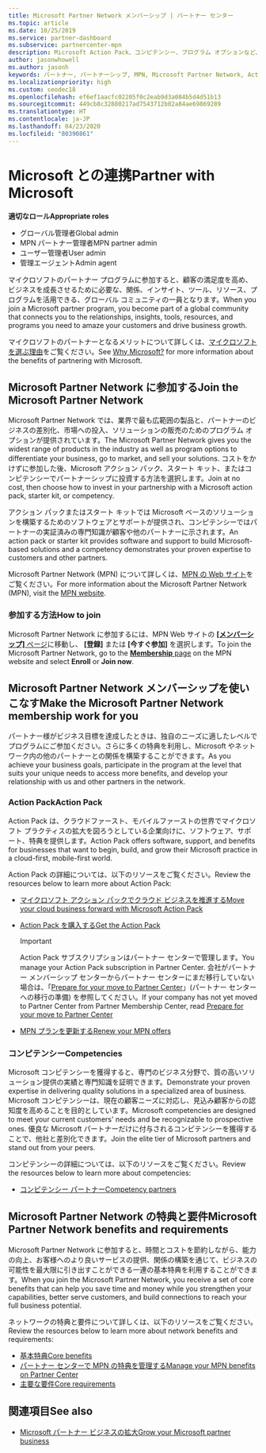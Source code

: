 ```yaml
---
title: Microsoft Partner Network メンバーシップ | パートナー センター
ms.topic: article
ms.date: 10/25/2019
ms.service: partner-dashboard
ms.subservice: partnercenter-mpn
description: Microsoft Action Pack、コンピテンシー、プログラム オプションなど、ビジネスを差別化し、市場に投入し、ソリューションを販売するための、Microsoft とのパートナーシップの利点について説明します。
author: jasonwhowell
ms.author: jasonh
keywords: パートナー, パートナーシップ, MPN, Microsoft Partner Network, Action Pack, MAPS, Action Pack のサブスクリプション, 特典, MPN 特典, メンバーシップ, Silver コンピテンシー, Gold コンピテンシー
ms.localizationpriority: high
ms.custom: seodec18
ms.openlocfilehash: ef6ef1aacfc02205f0c2eab9d3a084b5d4d51b13
ms.sourcegitcommit: 449cb8c32880217ad7543712b02a84ae69869289
ms.translationtype: HT
ms.contentlocale: ja-JP
ms.lasthandoff: 04/23/2020
ms.locfileid: "80390861"
---
```

# <a name="partner-with-microsoft"></a><span data-ttu-id="d40c4-104">Microsoft との連携</span><span class="sxs-lookup"><span data-stu-id="d40c4-104">Partner with Microsoft</span></span>

<span data-ttu-id="d40c4-105">**適切なロール**</span><span class="sxs-lookup"><span data-stu-id="d40c4-105">**Appropriate roles**</span></span>
-   <span data-ttu-id="d40c4-106">グローバル管理者</span><span class="sxs-lookup"><span data-stu-id="d40c4-106">Global admin</span></span>
-   <span data-ttu-id="d40c4-107">MPN パートナー管理者</span><span class="sxs-lookup"><span data-stu-id="d40c4-107">MPN partner admin</span></span>
-   <span data-ttu-id="d40c4-108">ユーザー管理者</span><span class="sxs-lookup"><span data-stu-id="d40c4-108">User admin</span></span>
-   <span data-ttu-id="d40c4-109">管理エージェント</span><span class="sxs-lookup"><span data-stu-id="d40c4-109">Admin agent</span></span>

<span data-ttu-id="d40c4-110">マイクロソフトのパートナー プログラムに参加すると、顧客の満足度を高め、ビジネスを成長させるために必要な、関係、インサイト、ツール、リソース、プログラムを活用できる、グローバル コミュニティの一員となります。</span><span class="sxs-lookup"><span data-stu-id="d40c4-110">When you join a Microsoft partner program, you become part of a global community that connects you to the relationships, insights, tools, resources, and programs you need to amaze your customers and drive business growth.</span></span>

<span data-ttu-id="d40c4-111">マイクロソフトのパートナーとなるメリットについて詳しくは、[マイクロソフトを選ぶ理由](https://partner.microsoft.com/business-opportunities/why-microsoft)をご覧ください。</span><span class="sxs-lookup"><span data-stu-id="d40c4-111">See [Why Microsoft?](https://partner.microsoft.com/business-opportunities/why-microsoft) for more information about the benefits of partnering with Microsoft.</span></span> 

## <a name="join-the-microsoft-partner-network"></a><span data-ttu-id="d40c4-112">Microsoft Partner Network に参加する</span><span class="sxs-lookup"><span data-stu-id="d40c4-112">Join the Microsoft Partner Network</span></span>

<!-- 12/5/18 The content below was copied and pasted directly from the Membership page of the MPN site (https://partner.microsoft.com/membership)-->

<span data-ttu-id="d40c4-113">Microsoft Partner Network では、業界で最も広範囲の製品と、パートナーのビジネスの差別化、市場への投入、ソリューションの販売のためのプログラム オプションが提供されています。</span><span class="sxs-lookup"><span data-stu-id="d40c4-113">The Microsoft Partner Network gives you the widest range of products in the industry as well as program options to differentiate your business, go to market, and sell your solutions.</span></span> <span data-ttu-id="d40c4-114">コストをかけずに参加した後、Microsoft アクション パック、スタート キット、またはコンピテンシーでパートナーシップに投資する方法を選択します。</span><span class="sxs-lookup"><span data-stu-id="d40c4-114">Join at no cost, then choose how to invest in your partnership with a Microsoft action pack, starter kit, or competency.</span></span>

<span data-ttu-id="d40c4-115">アクション パックまたはスタート キットでは Microsoft ベースのソリューションを構築するためのソフトウェアとサポートが提供され、コンピテンシーではパートナーの実証済みの専門知識が顧客や他のパートナーに示されます。</span><span class="sxs-lookup"><span data-stu-id="d40c4-115">An action pack or starter kit provides software and support to build Microsoft-based solutions and a competency demonstrates your proven expertise to customers and other partners.</span></span>

<span data-ttu-id="d40c4-116">Microsoft Partner Network (MPN) について詳しくは、[MPN の Web サイト](https://partner.microsoft.com/commercial)をご覧ください。</span><span class="sxs-lookup"><span data-stu-id="d40c4-116">For more information about the Microsoft Partner Network (MPN), visit the [MPN website](https://partner.microsoft.com/commercial).</span></span>

### <a name="how-to-join"></a><span data-ttu-id="d40c4-117">参加する方法</span><span class="sxs-lookup"><span data-stu-id="d40c4-117">How to join</span></span>

<span data-ttu-id="d40c4-118">Microsoft Partner Network に参加するには、MPN Web サイトの [ **[メンバーシップ]** ページ](https://partner.microsoft.com/membership)に移動し、 **[登録]** または **[今すぐ参加]** を選択します。</span><span class="sxs-lookup"><span data-stu-id="d40c4-118">To join the Microsoft Partner Network, go to the [**Membership** page](https://partner.microsoft.com/membership) on the MPN website and select **Enroll** or **Join now**.</span></span>

## <a name="make-the-microsoft-partner-network-membership-work-for-you"></a><span data-ttu-id="d40c4-119">Microsoft Partner Network メンバーシップを使いこなす</span><span class="sxs-lookup"><span data-stu-id="d40c4-119">Make the Microsoft Partner Network membership work for you</span></span>

<!-- 10/25/2019 The content below content from the Membership pages of the MPN site (https://partner.microsoft.com/membership) and additional updated content.-->

<span data-ttu-id="d40c4-120">パートナー様がビジネス目標を達成したときは、独自のニーズに適したレベルでプログラムにご参加ください。さらに多くの特典を利用し、Microsoft やネットワーク内の他のパートナーとの関係を構築することができます。</span><span class="sxs-lookup"><span data-stu-id="d40c4-120">As you achieve your business goals, participate in the program at the level that suits your unique needs to access more benefits, and develop your relationship with us and other partners in the network.</span></span>

### <a name="action-pack"></a><span data-ttu-id="d40c4-121">Action Pack</span><span class="sxs-lookup"><span data-stu-id="d40c4-121">Action Pack</span></span>

<span data-ttu-id="d40c4-122">Action Pack は、クラウドファースト、モバイルファーストの世界でマイクロソフト プラクティスの拡大を図ろうとしている企業向けに、ソフトウェア、サポート、特典を提供します。</span><span class="sxs-lookup"><span data-stu-id="d40c4-122">Action Pack offers software, support, and benefits for businesses that want to begin, build, and grow their Microsoft practice in a cloud-first, mobile-first world.</span></span> 

<span data-ttu-id="d40c4-123">Action Pack の詳細については、以下のリソースをご覧ください。</span><span class="sxs-lookup"><span data-stu-id="d40c4-123">Review the resources below to learn more about Action Pack:</span></span>

- [<span data-ttu-id="d40c4-124">マイクロソフト アクション パックでクラウド ビジネスを推進する</span><span class="sxs-lookup"><span data-stu-id="d40c4-124">Move your cloud business forward with Microsoft Action Pack</span></span>](https://partner.microsoft.com/membership/action-pack)

- [<span data-ttu-id="d40c4-125">Action Pack を購入する</span><span class="sxs-lookup"><span data-stu-id="d40c4-125">Get the Action Pack</span></span>](mpn-get-action-pack.md)
  
    >[!IMPORTANT]
    ><span data-ttu-id="d40c4-126">Action Pack サブスクリプションはパートナー センターで管理します。</span><span class="sxs-lookup"><span data-stu-id="d40c4-126">You manage your Action Pack subscription in Partner Center.</span></span> <span data-ttu-id="d40c4-127">会社がパートナー メンバーシップ センターからパートナー センターにまだ移行していない場合は、「[Prepare for your move to Partner Center](prepare-pmc-pc-migration.md)」(パートナー センターへの移行の準備) を参照してください。</span><span class="sxs-lookup"><span data-stu-id="d40c4-127">If your company has not yet moved to Partner Center from Partner Membership Center, read [Prepare for your move to Partner Center](prepare-pmc-pc-migration.md)</span></span>  

- [<span data-ttu-id="d40c4-128">MPN プランを更新する</span><span class="sxs-lookup"><span data-stu-id="d40c4-128">Renew your MPN offers</span></span>](renew-mpn-offers.md)

### <a name="competencies"></a><span data-ttu-id="d40c4-129">コンピテンシー</span><span class="sxs-lookup"><span data-stu-id="d40c4-129">Competencies</span></span>

<span data-ttu-id="d40c4-130">Microsoft コンピテンシーを獲得すると、専門のビジネス分野で、質の高いソリューション提供の実績と専門知識を証明できます。</span><span class="sxs-lookup"><span data-stu-id="d40c4-130">Demonstrate your proven expertise in delivering quality solutions in a specialized area of business.</span></span> <span data-ttu-id="d40c4-131">Microsoft コンピテンシーは、現在の顧客ニーズに対応し、見込み顧客からの認知度を高めることを目的としています。</span><span class="sxs-lookup"><span data-stu-id="d40c4-131">Microsoft competencies are designed to meet your current customers' needs and be recognizable to prospective ones.</span></span> <span data-ttu-id="d40c4-132">優良な Microsoft パートナーだけに付与されるコンピテンシーを獲得することで、他社と差別化できます。</span><span class="sxs-lookup"><span data-stu-id="d40c4-132">Join the elite tier of Microsoft partners and stand out from your peers.</span></span>

<span data-ttu-id="d40c4-133">コンピテンシーの詳細については、以下のリソースをご覧ください。</span><span class="sxs-lookup"><span data-stu-id="d40c4-133">Review the resources below to learn more about competencies:</span></span>

- [<span data-ttu-id="d40c4-134">コンピテンシー パートナー</span><span class="sxs-lookup"><span data-stu-id="d40c4-134">Competency partners</span></span>](https://partner.microsoft.com/membership/competencies)

## <a name="microsoft-partner-network-benefits-and-requirements"></a><span data-ttu-id="d40c4-135">Microsoft Partner Network の特典と要件</span><span class="sxs-lookup"><span data-stu-id="d40c4-135">Microsoft Partner Network benefits and requirements</span></span>

<span data-ttu-id="d40c4-136">Microsoft Partner Network に参加すると、時間とコストを節約しながら、能力の向上、お客様へのより良いサービスの提供、関係の構築を通じて、ビジネスの可能性を最大限に引き出すことができる一連の基本特典を利用することができます。</span><span class="sxs-lookup"><span data-stu-id="d40c4-136">When you join the Microsoft Partner Network, you receive a set of core benefits that can help you save time and money while you strengthen your capabilities, better serve customers, and build connections to reach your full business potential.</span></span>

<span data-ttu-id="d40c4-137">ネットワークの特典と要件について詳しくは、以下のリソースをご覧ください。</span><span class="sxs-lookup"><span data-stu-id="d40c4-137">Review the resources below to learn more about network benefits and requirements:</span></span>

- [<span data-ttu-id="d40c4-138">基本特典</span><span class="sxs-lookup"><span data-stu-id="d40c4-138">Core benefits</span></span>](https://partner.microsoft.com/membership/core-benefits#simple-tab-content-1)
- [<span data-ttu-id="d40c4-139">パートナー センターで MPN の特典を管理する</span><span class="sxs-lookup"><span data-stu-id="d40c4-139">Manage your MPN benefits on Partner Center</span></span>](manage-your-partner-network-benefits.md)
- [<span data-ttu-id="d40c4-140">主要な要件</span><span class="sxs-lookup"><span data-stu-id="d40c4-140">Core requirements</span></span>](https://partner.microsoft.com/membership/core-benefits#simple-tab-content-2)

## <a name="see-also"></a><span data-ttu-id="d40c4-141">関連項目</span><span class="sxs-lookup"><span data-stu-id="d40c4-141">See also</span></span>
- [<span data-ttu-id="d40c4-142">Microsoft パートナー ビジネスの拡大</span><span class="sxs-lookup"><span data-stu-id="d40c4-142">Grow your Microsoft partner business</span></span>](grow-your-business.md)
